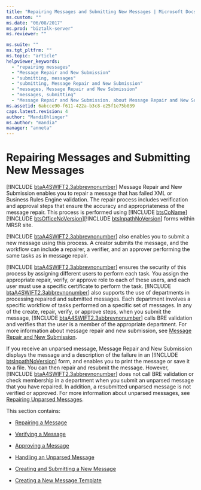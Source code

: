 ```yaml
---
title: "Repairing Messages and Submitting New Messages | Microsoft Docs"
ms.custom: ""
ms.date: "06/08/2017"
ms.prod: "biztalk-server"
ms.reviewer: ""

ms.suite: ""
ms.tgt_pltfrm: ""
ms.topic: "article"
helpviewer_keywords: 
  - "repairing messages"
  - "Message Repair and New Submission"
  - "submitting, messages"
  - "submitting, Message Repair and New Submission"
  - "messages, Message Repair and New Submission"
  - "messages, submitting"
  - "Message Repair and New Submission. about Message Repair and New Submission"
ms.assetid: 6abcce90-f611-422a-b3c8-e25f1e75b039
caps.latest.revision: 4
author: "MandiOhlinger"
ms.author: "mandia"
manager: "anneta"
---
```

# Repairing Messages and Submitting New Messages
[!INCLUDE [btaA4SWIFT2.3abbrevnonumber](../../includes/btaa4swift2-3abbrevnonumber-md.md)] Message Repair and New Submission enables you to repair a message that has failed XML or Business Rules Engine validation. The repair process includes verification and approval steps that ensure the accuracy and appropriateness of the message repair. This process is performed using [!INCLUDE [btsCoName](../../includes/btsconame-md.md)][!INCLUDE [btsOfficeNoVersion](../../includes/btsofficenoversion-md.md)][!INCLUDE [btsInpathNoVersion](../../includes/btsinpathnoversion-md.md)] forms within MRSR site.  
  
 [!INCLUDE [btaA4SWIFT2.3abbrevnonumber](../../includes/btaa4swift2-3abbrevnonumber-md.md)] also enables you to submit a new message using this process. A creator submits the message, and the workflow can include a repairer, a verifier, and an approver performing the same tasks as in message repair.  
  
 [!INCLUDE [btaA4SWIFT2.3abbrevnonumber](../../includes/btaa4swift2-3abbrevnonumber-md.md)] ensures the security of this process by assigning different users to perform each task. You assign the appropriate repair, verify, or approve role to each of these users, and each user must use a specific certificate to perform the task. [!INCLUDE [btaA4SWIFT2.3abbrevnonumber](../../includes/btaa4swift2-3abbrevnonumber-md.md)] also supports the use of departments in processing repaired and submitted messages. Each department involves a specific workflow of tasks performed on a specific set of messages. In any of the create, repair, verify, or approve steps, when you submit the message, [!INCLUDE [btaA4SWIFT2.3abbrevnonumber](../../includes/btaa4swift2-3abbrevnonumber-md.md)] calls BRE validation and verifies that the user is a member of the appropriate department. For more information about message repair and new submission, see [Message Repair and New Submission](../../adapters-and-accelerators/accelerator-swift/message-repair-and-new-submission.md).  
  
 If you receive an unparsed message, Message Repair and New Submission displays the message and a description of the failure in an [!INCLUDE [btsInpathNoVersion](../../includes/btsinpathnoversion-md.md)] form, and enables you to print the message or save it to a file. You can then repair and resubmit the message. However, [!INCLUDE [btaA4SWIFT2.3abbrevnonumber](../../includes/btaa4swift2-3abbrevnonumber-md.md)] does not call BRE validation or check membership in a department when you submit an unparsed message that you have repaired. In addition, a resubmitted unparsed message is not verified or approved. For more information about unparsed messages, see [Repairing Unparsed Messages](../../adapters-and-accelerators/accelerator-swift/repairing-unparsed-messages.md).  
  
 This section contains:  
  
-   [Repairing a Message](../../adapters-and-accelerators/accelerator-swift/repairing-a-message.md)  
  
-   [Verifying a Message](../../adapters-and-accelerators/accelerator-swift/verifying-a-message.md)  
  
-   [Approving a Message](../../adapters-and-accelerators/accelerator-swift/approving-a-message.md)  
  
-   [Handling an Unparsed Message](../../adapters-and-accelerators/accelerator-swift/handling-an-unparsed-message.md)  
  
-   [Creating and Submitting a New Message](../../adapters-and-accelerators/accelerator-swift/creating-and-submitting-a-new-message.md)  
  
-   [Creating a New Message Template](../../adapters-and-accelerators/accelerator-swift/creating-a-new-message-template.md)